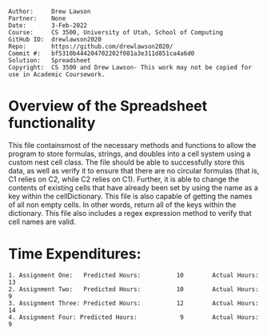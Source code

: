 ```
Author:     Drew Lawson
Partner:    None
Date:       3-Feb-2022
Course:     CS 3500, University of Utah, School of Computing
GitHub ID:  drewlawson2020
Repo:       https://github.com/drewlawson2020/
Commit #:   bf5310b444204702202f081a3e311d851ca4a6d0
Solution:   Spreadsheet
Copyright:  CS 3500 and Drew Lawson- This work may not be copied for use in Academic Coursework.
```

# Overview of the Spreadsheet functionality

   This file containsmost of the necessary methods and functions to allow the program to store formulas, strings, and doubles
   into a cell system using a custom nest cell class. The file should be able to successfully store this data, as well
   as verify it to ensure that there are no circular formulas (that is, C1 relies on C2, while C2 relies on C1). Further, it 
   is able to change the contents of existing cells that have already been set by using the name as a key within the cellDictionary.
   This file is also capable of getting the names of all non empty cells. In other words, return all of the keys within the
   dictionary. This file also includes a regex expression method to verify that cell names are valid.

# Time Expenditures:

    1. Assignment One:   Predicted Hours:          10        Actual Hours:       13
    2. Assignment Two:   Predicted Hours:          10        Actual Hours:       9
    3. Assignment Three: Predicted Hours:          12        Actual Hours:       14
    4. Assignment Four: Predicted Hours:            9        Actual Hours:        9

